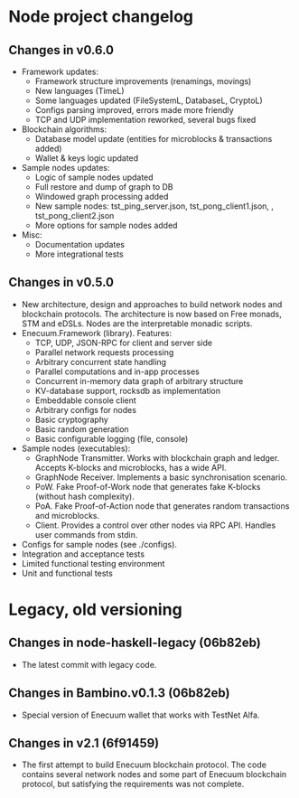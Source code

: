 # Node project changelog

## Changes in v0.6.0
  - Framework updates:
    * Framework structure improvements (renamings, movings)
    * New languages (TimeL)
    * Some languages updated (FileSystemL, DatabaseL, CryptoL)
    * Configs parsing improved, errors made more friendly
    * TCP and UDP implementation reworked, several bugs fixed
  - Blockchain algorithms:
    * Database model update (entities for microblocks & transactions added)
    * Wallet & keys logic updated
  - Sample nodes updates:
    * Logic of sample nodes updated
    * Full restore and dump of graph to DB
    * Windowed graph processing added
    * New sample nodes: tst_ping_server.json, tst_pong_client1.json, , tst_pong_client2.json
    * More options for sample nodes added
  - Misc:
      * Documentation updates
      * More integrational tests

## Changes in v0.5.0
  - New architecture, design and approaches to build network nodes and blockchain protocols.
    The architecture is now based on Free monads, STM and eDSLs.
    Nodes are the interpretable monadic scripts.
  - Enecuum.Framework (library). Features:
      - TCP, UDP, JSON-RPC for client and server side
      - Parallel network requests processing
      - Arbitrary concurrent state handling
      - Parallel computations and in-app processes
      - Concurrent in-memory data graph of arbitrary structure
      - KV-database support, rocksdb as implementation
      - Embeddable console client
      - Arbitrary configs for nodes
      - Basic cryptography
      - Basic random generation
      - Basic configurable logging (file, console)
  - Sample nodes (executables):
      - GraphNode Transmitter. Works with blockchain graph and ledger.
        Accepts K-blocks and microblocks, has a wide API.
      - GraphNode Receiver. Implements a basic synchronisation scenario.
      - PoW. Fake Proof-of-Work node that generates fake K-blocks (without hash complexity).
      - PoA. Fake Proof-of-Action node that generates random transactions and microblocks.
      - Client. Provides a control over other nodes via RPC API. Handles user commands from stdin.
  - Configs for sample nodes (see ./configs).
  - Integration and acceptance tests
  - Limited functional testing environment
  - Unit and functional tests

# Legacy, old versioning

## Changes in node-haskell-legacy (06b82eb)
  - The latest commit with legacy code.

## Changes in Bambino.v0.1.3 (06b82eb)
  - Special version of Enecuum wallet that works with TestNet Alfa.

## Changes in v2.1 (6f91459)
  - The first attempt to build Enecuum blockchain protocol.
    The code contains several network nodes and some part of Enecuum blockchain
    protocol, but satisfying the requirements was not complete.
